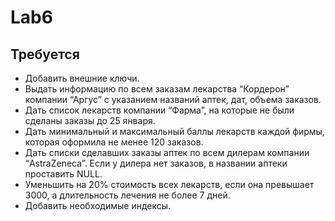 # Lab6
## Требуется
- Добавить внешние ключи.
- Выдать информацию по всем заказам лекарства “Кордерон” компании “Аргус” с указанием названий аптек, дат, объема заказов.
- Дать список лекарств компании “Фарма”, на которые не были сделаны заказы до 25 января.
- Дать минимальный и максимальный баллы лекарств каждой фирмы, которая оформила не менее 120 заказов.
- Дать списки сделавших заказы аптек по всем дилерам компании “AstraZeneca”. Если у дилера нет заказов, в названии аптеки проставить NULL.
- Уменьшить на 20% стоимость всех лекарств, если она превышает 3000, а длительность лечения не более 7 дней.
- Добавить необходимые индексы.